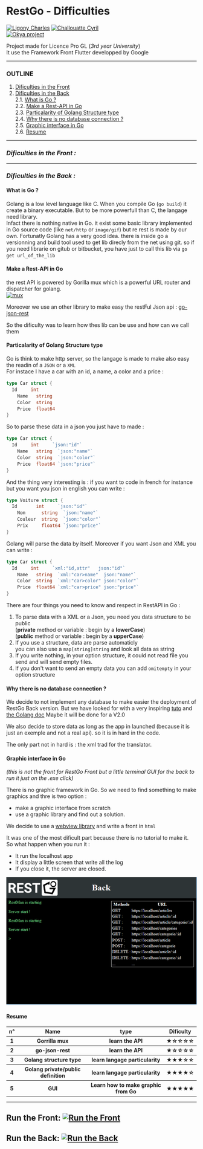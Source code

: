 # RestGo - Difficulties  
[![Ligony Charles](https://img.shields.io/badge/Charles-LinkedIn-1E90E7.svg)](https://www.linkedin.com/in/charles-ligony-893177134/)
[![Challouatte Cyril](https://img.shields.io/badge/Cyril-LinkedIn-1E90E7.svg)](https://www.linkedin.com/in/cyril-challouatte-824021160/)  
[![Okya project](https://img.shields.io/badge/%C3%98kya-Official-0c2461.svg)]()

Project made for Licence Pro GL (_3rd year University_)  
It use the Framework Front Flutter developped by Google

***
### OUTLINE
 1. [Dificulties in the Front](./README.md#dificulties-in-the-front-)  
 2. [Dificulties in the Back](./README.md#dificulties-in-the-back-)  
 	2.1. [What is Go ?](./README.md#what-is-go-)  
	2.2. [Make a Rest-API in Go](./README.md#make-a-rest-api-in-go)  
	2.3. [Particalarity of Golang Structure type](./README.md#particalarity-of-golang-structure-type)  
	2.4. [Why there is no database connection ?](./README.md#why-there-is-no-database-connection-)  
	2.5. [Graphic interface in Go](./README.md#graphic-interface-in-go)  
	2.6. [Resume](./README.md#resume)  
	
***
### _Dificulties in the Front :_

***
### _Dificulties in the Back :_
#### What is Go ?
Golang is a low level language like C. When you compile Go (`go build`) it create a binary executable. But to be more powerfull than C, the langage need library.  
Infact there is nothing native in Go. it exist some basic library implemented in Go source code (like `net/http` or `image/gif`) but re rest is made by our own.
Fortunatly Golang has a very good idea. there is inside go a versionning and build tool used to get lib direcly from the net using git. so if you need librarie on gitub or bitbucket, you have just to call this lib via `go get url_of_the_lib`

#### Make a Rest-API in Go
the rest API is powered by Gorilla mux which is a powerful URL router and dispatcher for golang.  
[![mux](http://www.gorillatoolkit.org/static/images/gorilla-icon-64.png)]() 

Moreover we use an other library to make easy the restFul Json api : [go-json-rest](https://github.com/ant0ine/go-json-rest)

So the dificulty was to learn how thes lib can be use and how can we call them

#### Particalarity of Golang Structure type
Go is think to make http server, so the langage is made to make also easy the readin of a `JSON` or a `XML`  
For instace I have a car with an id, a name, a color and a price :
```Go
type Car struct {
  Id     int
	Name   string
	Color  string
	Price  float64
}
```
So to parse these data in a json you just have to made :  
```Go
type Car struct {
  Id     int     `json:"id"`
	Name   string  `json:"name"`
	Color  string  `json:"color"`
	Price  float64 `json:"price"`
}
```

And the thing very interesting is : if you want to code in french for instance but you want you json in english you can write :
```Go
type Voiture struct {
  Id       int     `json:"id"`
	Nom      string  `json:"name"`
	Couleur  string  `json:"color"`
	Prix     float64 `json:"price"`
}
```

Golang will parse the data by itself. Moreover if you want Json and XML you can write :
```Go
type Car struct {
  Id     int     `xml:"id,attr"   json:"id"`
	Name   string  `xml:"car>name"  json:"name"`
	Color  string  `xml:"car>color" json:"color"`
	Price  float64 `xml:"car>price" json:"price"`
}
```

There are four things you need to know and respect in RestAPI in Go :  
  1. To parse data with a XML or a Json, you need you data structure to be public  
      (__private__ method or variable : begin by a __lowerCase__)  
      (__public__  method or variable : begin by a __upperCase__)
  2. If you use a structure, data are parse automaticly  
      you can also use a `map[string]string` and look all data as string
  3. If you write nothing, in your option structure, it could not read file you send and will send empty files.  
  4. If you don't want to send an empty data you can add `omitempty` in your option structure

#### Why there is no database connection ?
We decide to not implement any database to make easier the deployment of RestGo Back version.
But we have looked for with a very inspiring [tuto](https://www.alexedwards.net/blog/practical-persistence-sql) and [the Golang 
doc](https://golang.org/pkg/database/sql/)
Maybe it will be done for a V2.0

We also decide to store data as long as the app in launched (because it is just an exemple and not a real api). so it is in hard in the code.

The only part not in hard is : the xml trad for the translator.


#### Graphic interface in Go
_(this is not the front for RestGo Front but a little terminal GUI for the back to run it just on the .exe click)_

There is no graphic framework in Go. So we need to find something to make graphics and thre is two option :
  - make a graphic interface from scratch
  - use a graphic library and find out a solution.

We decide to use a [webview library](https://github.com/zserge/webview) and write a front in `html`

It was one of the most dificult part because there is no tutorial to make it.  
So what happen when you run it :
  - It run the localhost app
  - It display a little screen that write all the log
  - If you close it, the server are closed.

[![restGo Back GUI](./restGoBackGUI.png)]()

#### Resume

<table>
  <tr>
    <th>n°</th><th>Name</th>        <th>type</th>         <th>Dificulty</th>
  </tr><tr>
    <th>1</th> <th>Gorrilla mux</th><th>learn the API</th><th>★☆☆☆☆</th>
  </tr><tr>
    <th>2</th><th>go-json-rest</th> <th>learn the API</th><th>★☆☆☆☆</th>
  </tr><tr>
    <th>3</th><th>Golang structure type</th><th>learn langage particularity</th><th>★★★☆☆</th>
  </tr><tr>
    <th>4</th><th>Golang private/public definition</th><th>learn langage particularity</th><th>★★★★☆</th>
  </tr><tr>
    <th>5</th><th>GUI</th><th>Learn how to make graphic from Go</th><th>★★★★★</th>
  </tr>

</table>


***

## Run the Front:  [![Run the Front](https://img.shields.io/badge/ReadMe-Front-5BC7F8.svg)]()  

## Run the Back:   [![Run the Back](https://img.shields.io/badge/ReadMe-Back-75CEDE.svg)](https://github.com/CharlesLgn/RestGo/blob/master/RestGoBack/README.md)

